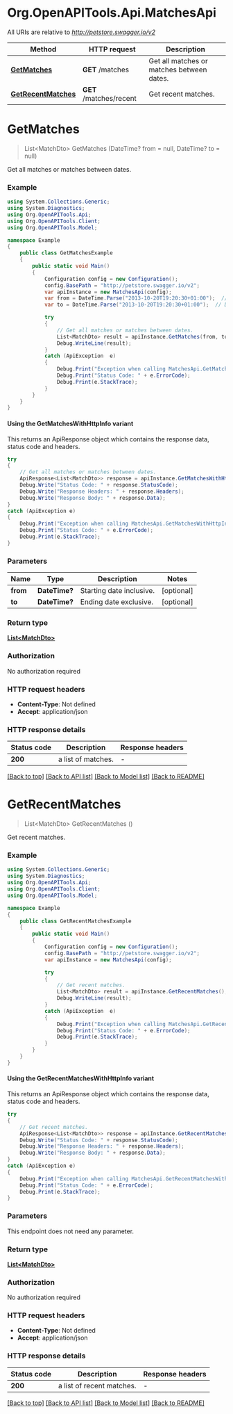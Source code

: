 # Org.OpenAPITools.Api.MatchesApi

All URIs are relative to *http://petstore.swagger.io/v2*

| Method | HTTP request | Description |
|--------|--------------|-------------|
| [**GetMatches**](MatchesApi.md#getmatches) | **GET** /matches | Get all matches or matches between dates. |
| [**GetRecentMatches**](MatchesApi.md#getrecentmatches) | **GET** /matches/recent | Get recent matches. |

<a id="getmatches"></a>
# **GetMatches**
> List&lt;MatchDto&gt; GetMatches (DateTime? from = null, DateTime? to = null)

Get all matches or matches between dates.

### Example
```csharp
using System.Collections.Generic;
using System.Diagnostics;
using Org.OpenAPITools.Api;
using Org.OpenAPITools.Client;
using Org.OpenAPITools.Model;

namespace Example
{
    public class GetMatchesExample
    {
        public static void Main()
        {
            Configuration config = new Configuration();
            config.BasePath = "http://petstore.swagger.io/v2";
            var apiInstance = new MatchesApi(config);
            var from = DateTime.Parse("2013-10-20T19:20:30+01:00");  // DateTime? | Starting date inclusive. (optional) 
            var to = DateTime.Parse("2013-10-20T19:20:30+01:00");  // DateTime? | Ending date exclusive. (optional) 

            try
            {
                // Get all matches or matches between dates.
                List<MatchDto> result = apiInstance.GetMatches(from, to);
                Debug.WriteLine(result);
            }
            catch (ApiException  e)
            {
                Debug.Print("Exception when calling MatchesApi.GetMatches: " + e.Message);
                Debug.Print("Status Code: " + e.ErrorCode);
                Debug.Print(e.StackTrace);
            }
        }
    }
}
```

#### Using the GetMatchesWithHttpInfo variant
This returns an ApiResponse object which contains the response data, status code and headers.

```csharp
try
{
    // Get all matches or matches between dates.
    ApiResponse<List<MatchDto>> response = apiInstance.GetMatchesWithHttpInfo(from, to);
    Debug.Write("Status Code: " + response.StatusCode);
    Debug.Write("Response Headers: " + response.Headers);
    Debug.Write("Response Body: " + response.Data);
}
catch (ApiException e)
{
    Debug.Print("Exception when calling MatchesApi.GetMatchesWithHttpInfo: " + e.Message);
    Debug.Print("Status Code: " + e.ErrorCode);
    Debug.Print(e.StackTrace);
}
```

### Parameters

| Name | Type | Description | Notes |
|------|------|-------------|-------|
| **from** | **DateTime?** | Starting date inclusive. | [optional]  |
| **to** | **DateTime?** | Ending date exclusive. | [optional]  |

### Return type

[**List&lt;MatchDto&gt;**](MatchDto.md)

### Authorization

No authorization required

### HTTP request headers

 - **Content-Type**: Not defined
 - **Accept**: application/json


### HTTP response details
| Status code | Description | Response headers |
|-------------|-------------|------------------|
| **200** | a list of matches. |  -  |

[[Back to top]](#) [[Back to API list]](../README.md#documentation-for-api-endpoints) [[Back to Model list]](../README.md#documentation-for-models) [[Back to README]](../README.md)

<a id="getrecentmatches"></a>
# **GetRecentMatches**
> List&lt;MatchDto&gt; GetRecentMatches ()

Get recent matches.

### Example
```csharp
using System.Collections.Generic;
using System.Diagnostics;
using Org.OpenAPITools.Api;
using Org.OpenAPITools.Client;
using Org.OpenAPITools.Model;

namespace Example
{
    public class GetRecentMatchesExample
    {
        public static void Main()
        {
            Configuration config = new Configuration();
            config.BasePath = "http://petstore.swagger.io/v2";
            var apiInstance = new MatchesApi(config);

            try
            {
                // Get recent matches.
                List<MatchDto> result = apiInstance.GetRecentMatches();
                Debug.WriteLine(result);
            }
            catch (ApiException  e)
            {
                Debug.Print("Exception when calling MatchesApi.GetRecentMatches: " + e.Message);
                Debug.Print("Status Code: " + e.ErrorCode);
                Debug.Print(e.StackTrace);
            }
        }
    }
}
```

#### Using the GetRecentMatchesWithHttpInfo variant
This returns an ApiResponse object which contains the response data, status code and headers.

```csharp
try
{
    // Get recent matches.
    ApiResponse<List<MatchDto>> response = apiInstance.GetRecentMatchesWithHttpInfo();
    Debug.Write("Status Code: " + response.StatusCode);
    Debug.Write("Response Headers: " + response.Headers);
    Debug.Write("Response Body: " + response.Data);
}
catch (ApiException e)
{
    Debug.Print("Exception when calling MatchesApi.GetRecentMatchesWithHttpInfo: " + e.Message);
    Debug.Print("Status Code: " + e.ErrorCode);
    Debug.Print(e.StackTrace);
}
```

### Parameters
This endpoint does not need any parameter.
### Return type

[**List&lt;MatchDto&gt;**](MatchDto.md)

### Authorization

No authorization required

### HTTP request headers

 - **Content-Type**: Not defined
 - **Accept**: application/json


### HTTP response details
| Status code | Description | Response headers |
|-------------|-------------|------------------|
| **200** | a list of recent matches. |  -  |

[[Back to top]](#) [[Back to API list]](../README.md#documentation-for-api-endpoints) [[Back to Model list]](../README.md#documentation-for-models) [[Back to README]](../README.md)

